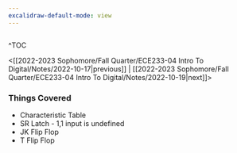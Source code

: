 ```yaml
---
excalidraw-default-mode: view
---
```


```toc

```

^TOC

<[[2022-2023 Sophomore/Fall Quarter/ECE233-04 Intro To Digital/Notes/2022-10-17|previous]] | [[2022-2023 Sophomore/Fall Quarter/ECE233-04 Intro To Digital/Notes/2022-10-19|next]]>

### Things Covered
- Characteristic Table
- SR Latch - 1,1 input is undefined 
- JK Flip Flop
- T Flip Flop
